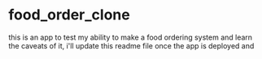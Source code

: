 # food_order_clone
this is an app to test my ability to make a food ordering system and learn the caveats of it, i'll update this readme file once the app is deployed and 
